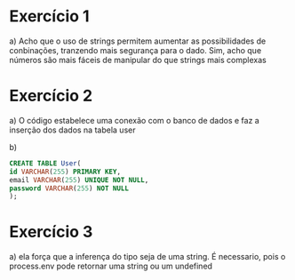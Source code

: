 # Exercício 1

a) Acho que o uso de strings permitem aumentar as possibilidades de conbinações, tranzendo mais segurança para o dado. Sim, acho que números são mais fáceis de manipular do que strings mais complexas

# Exercício 2

a) O código estabelece uma conexão com o banco de dados e faz a inserção dos dados na tabela user

b)

```SQL
CREATE TABLE User(
id VARCHAR(255) PRIMARY KEY,
email VARCHAR(255) UNIQUE NOT NULL,
password VARCHAR(255) NOT NULL
);
```

# Exercício 3

a) ela força que a inferença do tipo seja de uma string. É necessario, pois o process.env pode retornar uma string ou um undefined
